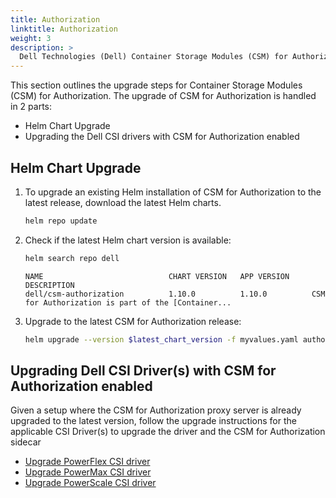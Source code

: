 ```yaml
---
title: Authorization
linktitle: Authorization 
weight: 3
description: >
  Dell Technologies (Dell) Container Storage Modules (CSM) for Authorization Upgrade
---
```


This section outlines the upgrade steps for Container Storage Modules (CSM) for Authorization.  The upgrade of CSM for Authorization is handled in 2 parts:
- Helm Chart Upgrade
- Upgrading the Dell CSI drivers with CSM for Authorization enabled

## Helm Chart Upgrade

1. To upgrade an existing Helm installation of CSM for Authorization to the latest release, download the latest Helm charts.
    ```bash
    helm repo update
    ```

2. Check if the latest Helm chart version is available:
    ```bash
    helm search repo dell
    ```

    ```
    NAME                            CHART VERSION   APP VERSION     DESCRIPTION
    dell/csm-authorization          1.10.0          1.10.0          CSM for Authorization is part of the [Container...
    ```

3. Upgrade to the latest CSM for Authorization release:
    ```bash
    helm upgrade --version $latest_chart_version -f myvalues.yaml authorization dell/csm-authorization -n authorization
    ```

## Upgrading Dell CSI Driver(s) with CSM for Authorization enabled

Given a setup where the CSM for Authorization proxy server is already upgraded to the latest version, follow the upgrade instructions for the applicable CSI Driver(s) to upgrade the driver and the CSM for Authorization sidecar

- [Upgrade PowerFlex CSI driver](../../../drivers/upgrade/powerflex/)
- [Upgrade PowerMax CSI driver](../../../drivers/upgrade/powermax/)
- [Upgrade PowerScale CSI driver](../../../drivers/upgrade/isilon/)
